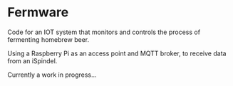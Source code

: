# Fermware
Code for an IOT system that monitors and controls the process of fermenting homebrew beer.

Using a Raspberry Pi as an access point and MQTT broker, to receive data from an iSpindel.

Currently a work in progress...

